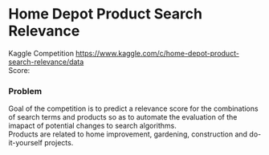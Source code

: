 # Home Depot Product Search Relevance
Kaggle Competition  https://www.kaggle.com/c/home-depot-product-search-relevance/data </br>
Score: 

### Problem 
Goal of the competition is to predict a relevance score for the combinations of search terms and products so as to automate the evaluation of the imapact of potential changes to search algorithms. </br>
Products are related to home improvement, gardening, construction and do-it-yourself projects. </br>









